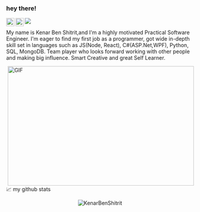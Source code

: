 ### hey there! 

<a href="https://www.linkedin.com/in/kenar-shitrit/">
  <img align="left" alt="Abhishek's LinkedIN" width="22px" src="https://raw.githubusercontent.com/peterthehan/peterthehan/master/assets/linkedin.svg" />
</a>
<a href="https://www.instagram.com/kenar_shitrit/">
  <img align="left" alt="Abhishek's Instagram" width="22px" src="https://raw.githubusercontent.com/hussainweb/hussainweb/main/icons/instagram.png" />  
</a>


![](https://visitor-badge.glitch.me/badge?page_id=bloodwarrior)
<br />



My name is Kenar Ben Shitrit,and I'm a highly motivated Practical Software Engineer.
I'm eager to find my first job as a programmer, got wide in-depth skill set in languages such as JS(Node, React), C#(ASP.Net,WPF), Python, SQL, MongoDB.
Team player who looks forward working with other people and making big influence. Smart Creative and great Self Learner.



<img align="right" alt="GIF" src="https://github.com/abhisheknaiidu/abhisheknaiidu/blob/master/code.gif?raw=true" width="500" height="320" />
<br />
  
📈 my github stats


<p align="center"> <img src="https://github-readme-stats.vercel.app/api?username=bloodwarrior&show_icons=true&theme=gotham" alt="KenarBenShitrit" />



